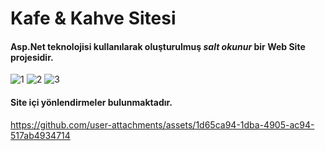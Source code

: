 # Kafe & Kahve Sitesi

#### **Asp.Net** teknolojisi kullanılarak oluşturulmuş *_salt okunur_* bir Web Site projesidir.

![1](https://github.com/user-attachments/assets/93c84d85-aac7-4b93-a869-1748b2f1dac6)
![2](https://github.com/user-attachments/assets/1ff51140-17c5-4cc3-adac-b55b00ac455b)
![3](https://github.com/user-attachments/assets/fca654d9-1084-4e6c-9c4a-6ab1d91becd1)

#### Site içi yönlendirmeler bulunmaktadır.

https://github.com/user-attachments/assets/1d65ca94-1dba-4905-ac94-517ab4934714








